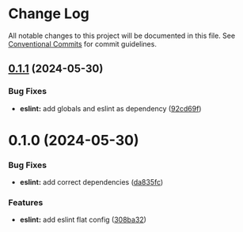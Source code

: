 # Change Log

All notable changes to this project will be documented in this file.
See [Conventional Commits](https://conventionalcommits.org) for commit guidelines.

## [0.1.1](https://github.com/digitalvisioncz/project-linters/compare/@dvdevcz/eslint@0.1.0...@dvdevcz/eslint@0.1.1) (2024-05-30)


### Bug Fixes

* **eslint:** add globals and eslint as dependency ([92cd69f](https://github.com/digitalvisioncz/project-linters/commit/92cd69fbbe20ee9ac399716541aa53a24dd24766))





# 0.1.0 (2024-05-30)


### Bug Fixes

* **eslint:** add correct dependencies ([da835fc](https://github.com/digitalvisioncz/project-linters/commit/da835fc656149088ba9fe82bee68372e3f15c4af))


### Features

* **eslint:** add eslint flat config ([308ba32](https://github.com/digitalvisioncz/project-linters/commit/308ba326fe97e81742b99996cff5f7a913520232))
